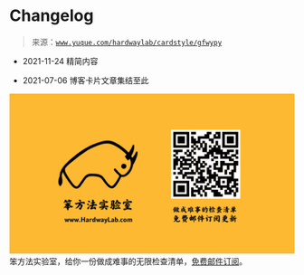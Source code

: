 # Changelog

> 来源：[`www.yuque.com/hardwaylab/cardstyle/gfwypy`](https://www.yuque.com/hardwaylab/cardstyle/gfwypy)



+   2021-11-24 精简内容 

+   2021-07-06 博客卡片文章集结至此 

<ne-card data-card-name="image" data-card-type="inline" id="XDkBB" data-event-boundary="card" class="ne-spacing-all">![邮件订阅图片.png](img/daf82add06bc7972186b5459757c8829.png)  <ne-p id="eb9d14148f25757348c83fc2ea0974c1" data-lake-id="eb9d14148f25757348c83fc2ea0974c1">笨方法实验室，给你一份做成难事的无限检查清单，[免费邮件订阅](http://newsletter.hardwaylab.com/)。</ne-card></ne-p>
